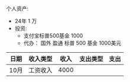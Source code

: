
个人资产:
- 24年   1 万
- 投资: 
    - 支付宝标普500基金  1000
    - 代办： 国外 盈通 标普 500 基金  1000美元


| 日期 | 收入类型 | 收入 | 支出类型 | 支出 |
| ---- | -------- | ---- | -------- | ---- |
| 10月 | 工资收入 | 4000 |          |      |